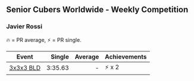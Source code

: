 ## Senior Cubers Worldwide - Weekly Competition
### Javier Rossi

🔥 = PR average, ⚡ = PR single.

| Event | Single | Average | Achievements|
| -- | --: | --: | :-- |
| [3x3x3 BLD](javier_rossi/333bf.md) | 3:35.63 | - | ⚡ x 2 |

<!-- Global site tag (gtag.js) - Google Analytics -->
<script async src="https://www.googletagmanager.com/gtag/js?id=UA-86348435-3"></script>
<script>window.dataLayer = window.dataLayer || []; function gtag() {dataLayer.push(arguments);} gtag('js', new Date()); gtag('config', 'UA-86348435-3');</script>
